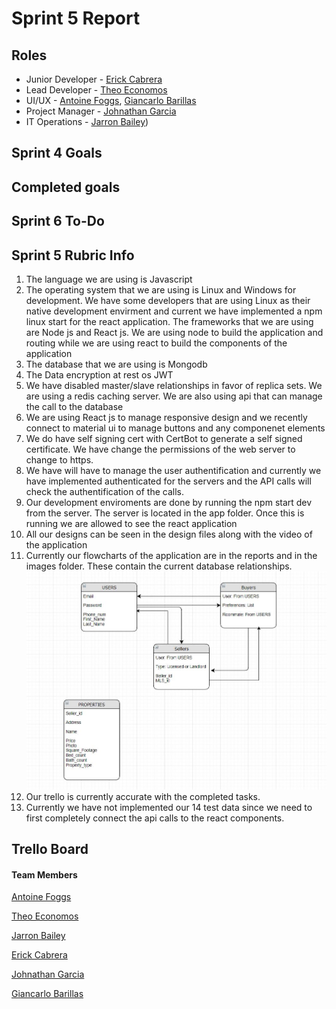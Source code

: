 # Sprint 5 Report

## Roles

- Junior Developer - [Erick Cabrera](https://github.com/ecabrera796)
- Lead Developer - [Theo Economos](https://github.com/teconomo)
- UI/UX - [Antoine Foggs](https://github.com/AFoggs), [Giancarlo Barillas](https://github.com/giancarlobarillas)
- Project Manager - [Johnathan Garcia](https://github.com/)
- IT Operations - [Jarron Bailey](https://github.com/jarronb))


## Sprint 4 Goals

<!-- The goal of this sprint was to create a foundation for building and maintaining React components. We want to finalize all key wireframes for this sprint and how they should look like so that we have a template to build off of. The goals from the class were to create a user and go through the process of 1 key functionally of the application -->

## Completed goals

<!-- Design primary artboards on adobe

- The designs for the process of viewing potential properties has created and the artboards have been uploaded to GitHub
  Design the primary CSS for all react components
- The primary CSS file has been created and is currently on github. This CSS hold the styling for the template that we will use throughout the application.
  Begin designing React Components
- Currently we were able to design the following react components
  ![Component1](../../images/sprint4/firstPage.PNG)
  ![Component2](../../images/sprint4/loginpage.PNG)
  ![Component3](../../images/sprint4/signup.PNG)
  ![Component4](../../images/sprint4/aboutmepage.PNG)
  - LoginButtons: which are displayed when the user opens the application
  - Sign up form: which displays when the user selects sign up. Currently the application can switch between this component and the LoginButtons component.
  - Log in Form: This component is used when the user wants to log in to their account
  - About Me: This page deals with the about me component
    We were able to continue building the servers
- We were able to create a Redis server
- Connect authenticated node app client to connect to Redis server
  Design API’s for adding user to mongodb database
  ![apiCalls](../../images/sprint4/apiCreated.PNG)
- This is split into two parts Users and listings
- The list of listings api goes as follows:
  - Delete a listing
  - Get a listing
  - Get a user listing
  - Post a listing
  - Update a listing
- The users list of apis goes as follows:
  - Create a user account
  - Delete user
  - Get current user
  - Login user
  - Update user
    Connect material ui to help create more responsive buttons and formatting -->

## Sprint 6 To-Do

<!-- For the upcoming spring we will try to complete the following:

- Connect all react components to their proper buttons and functions
- Connect forms to post to the api and create a user
- Create React component for the listings that a user can see
- Create React component for the Leasing Agents if they are selling a property
- Experiment with saving images onto mongodb

For the following sprint the goals that we have placed for ourselves is to connect the api calls to the React components. This will help us make the application interact with the mongodb database. We will also need to test the database for injections and ensure that the api call are secure. -->

## Sprint 5 Rubric Info

1. The language we are using is Javascript
2. The operating system that we are using is Linux and Windows for development. We have some developers that are using Linux as their native development envirment and current we have implemented a npm linux start for the react application. The frameworks that we are using are Node js and React js. We are using node to build the application and routing while we are using react to build the components of the application
3. The database that we are using is Mongodb
4. The Data encryption at rest os JWT
5. We have disabled master/slave relationships in favor of replica sets. We are using a redis caching server. We are also using api that can manage the call to the database
6. We are using React js to manage responsive design and we recently connect to material ui to manage buttons and any componenet elements
7. We do have self signing cert with CertBot to generate a self signed certificate. We have change the permissions of the web server to change to https.
8. We have will have to manage the user authentification and currently we have implemented authenticated for the servers and the API calls will check the authentification of the calls.
9. Our development enviroments are done by running the npm start dev from the server. The server is located in the app folder. Once this is running we are allowed to see the react application
10. All our designs can be seen in the design files along with the video of the application
11. Currently our flowcharts of the application are in the reports and in the images folder. These contain the current database relationships.
    ![DB Schema](../../images/sprint3/ERD_roomie.JPG)
12. Our trello is currently accurate with the completed tasks.
13. Currently we have not implemented our 14 test data since we need to first completely connect the api calls to the react components.

## Trello Board

<!-- ![Trello1](../../images/sprint4/TrelloBoard1.PNG)
![Trello2](../../images/sprint4/TrelloBoard2.PNG)
![Trello3](../../images/sprint4/TrelloBoard3.PNG) -->

#### Team Members

[Antoine Foggs](https://github.com/AFoggs)

[Theo Economos](https://github.com/teconomo)

[Jarron Bailey](https://github.com/jarronb)

[Erick Cabrera](https://github.com/ecabrera796)

[Johnathan Garcia](https://github.com/)

[Giancarlo Barillas](https://github.com/giancarlobarillas)
